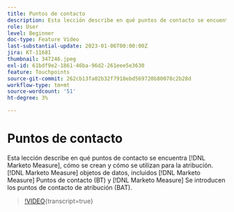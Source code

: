 ```yaml
---
title: Puntos de contacto
description: Esta lección describe en qué puntos de contacto se encuentra [!DNL Marketo Measure], how they are created, and how they are used for attribution. [!DNL Marketo Measure] objetos de datos, incluidos [!DNL Marketo Measure] Puntos de contacto (BT) y [!DNL Marketo Measure] Se introducen los puntos de contacto de atribución (BAT).
role: User
level: Beginner
doc-type: Feature Video
last-substantial-update: 2023-01-06T00:00:00Z
jira: KT-11681
thumbnail: 347246.jpeg
exl-id: 61bdf9e2-1861-46ba-96d2-261eee5e3630
feature: Touchpoints
source-git-commit: 262cb13fa02b32f7918ebd569720b80078c2b28d
workflow-type: tm+mt
source-wordcount: '51'
ht-degree: 3%

---
```


# Puntos de contacto

Esta lección describe en qué puntos de contacto se encuentra [!DNL Marketo Measure], cómo se crean y cómo se utilizan para la atribución. [!DNL Marketo Measure] objetos de datos, incluidos [!DNL Marketo Measure] Puntos de contacto (BT) y [!DNL Marketo Measure] Se introducen los puntos de contacto de atribución (BAT).

>[!VIDEO](https://video.tv.adobe.com/v/347246/?learn=on){transcript=true}
